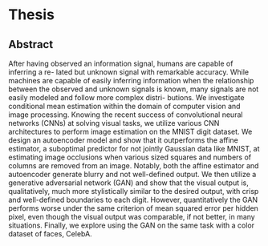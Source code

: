 # Thesis

## Abstract 
After having observed an information signal, humans are capable of inferring a re- lated but unknown signal with remarkable accuracy. While machines are capable of easily inferring information when the relationship between the observed and unknown signals is known, many signals are not easily modeled and follow more complex distri- butions. We investigate conditional mean estimation within the domain of computer vision and image processing. Knowing the recent success of convolutional neural networks (CNNs) at solving visual tasks, we utilize various CNN architectures to perform image estimation on the MNIST digit dataset. We design an autoencoder model and show that it outperforms the affine estimator, a suboptimal predictor for not jointly Gaussian data like MNIST, at estimating image occlusions when various sized squares and numbers of columns are removed from an image. Notably, both the affine estimator and autoencoder generate blurry and not well-defined output. We then utilize a generative adversarial network (GAN) and show that the visual output is, qualitatively, much more stylistically similar to the desired output, with crisp and well-defined boundaries to each digit. However, quantitatively the GAN performs worse under the same criterion of mean squared error per hidden pixel, even though the visual output was comparable, if not better, in many situations. Finally, we explore using the GAN on the same task with a color dataset of faces, CelebA.
